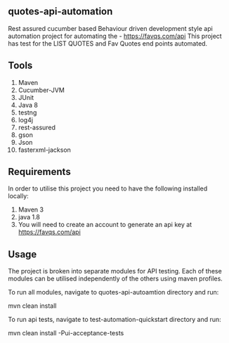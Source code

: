 quotes-api-automation
----------------------------------------
Rest assured cucumber based Behaviour driven development style api automation project for automating the - https://favqs.com/api
This project has test for the LIST QUOTES and Fav Quotes end points automated.


Tools
----------------------------------------
1. Maven
2. Cucumber-JVM
3. JUnit
4. Java 8
5. testng
6. log4j
7. rest-assured
8. gson
9. Json
10. fasterxml-jackson

Requirements
---------------------------------------
In order to utilise this project you need to have the following installed locally:

1. Maven 3
2. java 1.8
3. You will need to create an account to generate an api key at https://favqs.com/api

Usage
-----------------------------------------
The project is broken into separate modules for API testing. Each of these modules can be utilised independently of the others using maven profiles.

To run all modules, navigate to quotes-api-autoamtion directory and run:

mvn clean install

To run api tests, navigate to test-automation-quickstart directory and run:

mvn clean install -Pui-acceptance-tests



   
   
